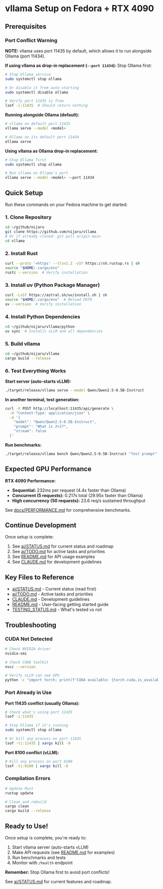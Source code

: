 # vllama Setup on Fedora + RTX 4090

## Prerequisites

### Port Conflict Warning

**NOTE:** vllama uses port 11435 by default, which allows it to run alongside Ollama (port 11434).

**If using vllama as drop-in replacement (`--port 11434`):** Stop Ollama first:

```bash
# Stop Ollama service
sudo systemctl stop ollama

# Or disable it from auto-starting
sudo systemctl disable ollama

# Verify port 11435 is free
lsof -i:11435  # Should return nothing
```

**Running alongside Ollama (default):**
```bash
# vllama on default port 11435
vllama serve --model <model>

# Ollama on its default port 11434
ollama serve
```

**Using vllama as Ollama drop-in replacement:**
```bash
# Stop Ollama first
sudo systemctl stop ollama

# Run vllama on Ollama's port
vllama serve --model <model> --port 11434
```

## Quick Setup

Run these commands on your Fedora machine to get started:

### 1. Clone Repository
```bash
cd ~/github/nijaru
git clone https://github.com/nijaru/vllama
# Or if already cloned: git pull origin main
cd vllama
```

### 2. Install Rust
```bash
curl --proto '=https' --tlsv1.2 -sSf https://sh.rustup.rs | sh
source "$HOME/.cargo/env"
rustc --version  # Verify installation
```

### 3. Install uv (Python Package Manager)
```bash
curl -LsSf https://astral.sh/uv/install.sh | sh
source "$HOME/.cargo/env"  # Reload PATH
uv --version  # Verify installation
```

### 4. Install Python Dependencies
```bash
cd ~/github/nijaru/vllama/python
uv sync  # Installs vLLM and all dependencies
```

### 5. Build vllama
```bash
cd ~/github/nijaru/vllama
cargo build --release
```

### 6. Test Everything Works

**Start server (auto-starts vLLM):**
```bash
./target/release/vllama serve --model Qwen/Qwen2.5-0.5B-Instruct
```

**In another terminal, test generation:**
```bash
curl -X POST http://localhost:11435/api/generate \
  -H "Content-Type: application/json" \
  -d '{
    "model": "Qwen/Qwen2.5-0.5B-Instruct",
    "prompt": "What is 2+2?",
    "stream": false
  }'
```

**Run benchmarks:**
```bash
./target/release/vllama bench Qwen/Qwen2.5-0.5B-Instruct "Test prompt" -i 10
```

## Expected GPU Performance

**RTX 4090 Performance:**
- **Sequential:** 232ms per request (4.4x faster than Ollama)
- **Concurrent (5 requests):** 0.217s total (29.95x faster than Ollama)
- **High concurrency (50 requests):** 23.6 req/s sustained throughput

See [docs/PERFORMANCE.md](PERFORMANCE.md) for comprehensive benchmarks.

## Continue Development

Once setup is complete:

1. See [ai/STATUS.md](../ai/STATUS.md) for current status and roadmap
2. See [ai/TODO.md](../ai/TODO.md) for active tasks and priorities
3. See [README.md](../README.md) for API usage examples
4. See [CLAUDE.md](../CLAUDE.md) for development guidelines

## Key Files to Reference

- [ai/STATUS.md](../ai/STATUS.md) - Current status (read first)
- [ai/TODO.md](../ai/TODO.md) - Active tasks and priorities
- [CLAUDE.md](../CLAUDE.md) - Development guidelines
- [README.md](../README.md) - User-facing getting started guide
- [TESTING_STATUS.md](../TESTING_STATUS.md) - What's tested vs not

## Troubleshooting

### CUDA Not Detected
```bash
# Check NVIDIA driver
nvidia-smi

# Check CUDA toolkit
nvcc --version

# Verify vLLM can see GPU
python -c "import torch; print(f'CUDA available: {torch.cuda.is_available()}')"
```

### Port Already in Use

**Port 11435 conflict (usually Ollama):**
```bash
# Check what's using port 11435
lsof -i:11435

# Stop Ollama if it's running
sudo systemctl stop ollama

# Or kill any process on port 11435
lsof -ti:11435 | xargs kill -9
```

**Port 8100 conflict (vLLM):**
```bash
# Kill any process on port 8100
lsof -ti:8100 | xargs kill -9
```

### Compilation Errors
```bash
# Update Rust
rustup update

# Clean and rebuild
cargo clean
cargo build --release
```

## Ready to Use!

Once setup is complete, you're ready to:
1. Start vllama server (auto-starts vLLM)
2. Make API requests (see [README.md](../README.md) for examples)
3. Run benchmarks and tests
4. Monitor with `/health` endpoint

**Remember:** Stop Ollama first to avoid port conflicts!

See [ai/STATUS.md](../ai/STATUS.md) for current features and roadmap.
